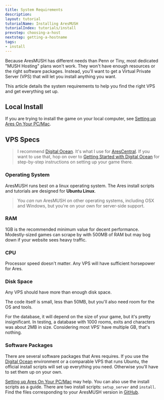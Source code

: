 ```yaml
---
title: System Requirements
description:
layout: tutorial
tutorialName: Installing AresMUSH
tutorialIndex: tutorials/install
prevstep: choosing-a-host
nextstep: getting-a-hostname
tags: 
- install
---
```


Because AresMUSH has different needs than Penn or Tiny, most dedicated "MUSH Hosting" plans won't work.  They won't have enough resources or the right software packages.  Instead, you'll want to get a Virtual Private Server (VPS) that will let you install anything you want.  

This article details the system requirements to help you find the right VPS and get everything set up.


## Local Install

If you are trying to install the game on your local computer, see [Setting up Ares On Your PC/Mac](/tutorials/code/local-setup).

## VPS Specs

> I recommend [Digital Ocean](http://www.digitalocean.com/?refcode=5c07173bc1f2).  It's what I use for [AresCentral](/arescentral).  If you want to use that, hop on over to [Getting Started with Digital Ocean](/tutorials/install/digital-ocean) for step-by-step instructions on setting up your game there.

### Operating System

AresMUSH runs best on a linux operating system.  The Ares install scripts and tutorials are designed for **Ubuntu Linux**.

> You _can_ run AresMUSH on other operating systems, including OSX and Windows, but you're on your own for server-side support.

### RAM

1GB is the recommended minimum value for decent performance.   Modestly-sized games can scrape by with 500MB of RAM but may bog down if your website sees heavy traffic.

### CPU

Processor speed doesn't matter.  Any VPS will have sufficient horsepower for Ares.

### Disk Space

Any VPS should have more than enough disk space.

The code itself is small, less than 50MB, but you'll also need room for the OS and tools.

For the database, it will depend on the size of your game, but it's pretty insignificant.  In testing, a database with 1000 rooms, exits and characters was about 2MB in size.  Considering most VPS' have multiple GB, that's nothing.

### Software Packages

There are several software packages that Ares requires.  If you use the [Digital Ocean](/tutorials/install/digital-ocean) environment or a comparable VPS that runs Ubuntu, the official install scripts will set up everything you need.  Otherwise you'll have to set them up on your own.  

[Setting up Ares On Your PC/Mac](/tutorials/code/local-setup) may help.  You can also use the install scripts as a guide.  There are two install scripts: `setup_server` and `install`.  Find the files corresponding to your AresMUSH version in [GitHub](https://github.com/AresMUSH/aresmush/tree/master/bin).